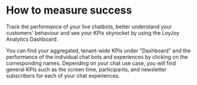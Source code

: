 # How to measure success

Track the performance of your live chatbots, better understand your customers' behaviour and see your KPIs skyrocket by using the LoyJoy Analytics Dashboard.

You can find your aggregated, tenant-wide KPIs under "Dashboard" and the performance of the individual chat bots and experiences by clicking on the corresponding names.
Depending on your chat use case, you will find general KPIs such as the screen time, participants, and newsletter subscribers for each of your chat experiences.
